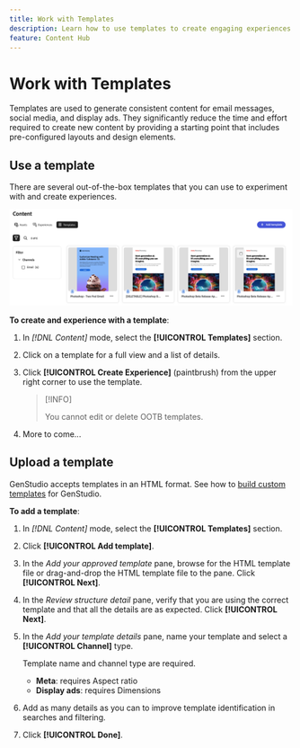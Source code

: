 ```yaml
---
title: Work with Templates
description: Learn how to use templates to create engaging experiences in GenStudio.
feature: Content Hub
---
```


# Work with Templates

Templates are used to generate consistent content for email messages, social media, and display ads. They significantly reduce the time and effort required to create new content by providing a starting point that includes pre-configured layouts and design elements.

## Use a template

 There are several out-of-the-box templates that you can use to experiment with and create experiences.

![Content template list](../../assets/content-templates.png)

**To create and experience with a template**:

1. In _[!DNL Content]_ mode, select the **[!UICONTROL Templates]** section.

1. Click on a template for a full view and a list of details.

1. Click **[!UICONTROL Create Experience]** (paintbrush) from the upper right corner to use the template.

   >[!INFO]
   >
   >You cannot edit or delete OOTB templates.

1. More to come...

## Upload a template

GenStudio accepts templates in an HTML format. See how to [build custom templates](customize-template.md) for GenStudio.

**To add a template**:

1. In _[!DNL Content]_ mode, select the **[!UICONTROL Templates]** section.

1. Click **[!UICONTROL Add template]**.

1. In the _Add your approved template_ pane, browse for the HTML template file or drag-and-drop the HTML template file to the pane. Click **[!UICONTROL Next]**.

1. In the _Review structure detail_ pane, verify that you are using the correct template and that all the details are as expected. Click **[!UICONTROL Next]**.

1. In the _Add your template details_ pane, name your template and select a **[!UICONTROL Channel]** type.

   Template name and channel type are required.

   - **Meta**: requires Aspect ratio
   - **Display ads**: requires Dimensions

1. Add as many details as you can to improve template identification in searches and filtering.

1. Click **[!UICONTROL Done]**.
